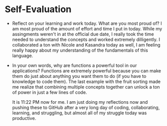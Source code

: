 # Self-Evaluation

- Reflect on your learning and work today. What are you most proud of?
    I am most proud of the amount of effort and time I put in today. While my assingments weren't in at the official due date, I really took the time needed to understand the concepts and worked extremely dilligently. I collaborated a ton with Nicole and Kasandra today as well, I am feeling really happy about my understanding of the fundamentals of this language.

- In your own words, why are functions a powerful tool in our applications?
    Functions are extremely powerful because you can make them do just about anything you want them to do (if you have to knowledge to code them). The last example with the fruit sorting made me realize that combining multiple concepts together can unlock a ton of power in just a few lines of code. 

    It is 11:22 PM now for me. I am just doing my reflections now and pushing these to GitHub after a very long day of coding, collaborating, learning, and struggling, but almost all of my struggle today was productive.
